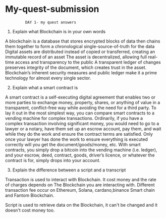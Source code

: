 # My-quest-submission
             DAY 1- my quest answers

1. Explain what Blockchain is in your own words

A blockchain is a database that stores encrypted blocks of data then chains them together to form a chronological single-source-of-truth for the data
Digital assets are distributed instead of copied or transferred, creating an immutable record of an asset
The asset is decentralized, allowing full real-time access and transparency to the public
A transparent ledger of changes preserves integrity of the document, which creates trust in the asset.
Blockchain’s inherent security measures and public ledger make it a prime technology for almost every single sector.

2. Explain what a smart contract is

A smart contract is a self-executing digital agreement that enables two or more parties to exchange money, property, shares, or anything of value in a transparent, conflict-free way while avoiding the need for a third party.
To lay it out in the most simplest way, you can compare smart contracts to a vending machine for complex transactions.
Ordinarily, if you have a complex transaction involving significant money, you would need to go to a lawyer or a notary, have them set up an escrow account, pay them, and wait while they do the work and ensure the contract terms are satisfied. Only once your lawyer has done the work to ensure everything is executed correctly will you get the document/goods/money, etc.
With smart contracts, you simply drop a bitcoin into the vending machine (i.e. ledger), and your escrow, deed, contract, goods, driver’s licence, or whatever the contract is for, simply drops into your account.

3. Explain the difference between a script and a transcript

Transaction is used to interact with Blockchain. It cost money and the rate of charges depends on The Blockchain you are interacting with.
Different transaction fee occur on Ethereum, Solana, cardano,binance Smart chain and Fantom Blockchain.

Script is used to retrieve data on the Blockchain, it can't be changed and it doesn't cost money too.


